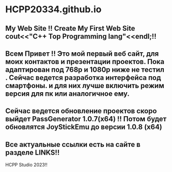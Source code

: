 # HCPP20334.github.io
My Web Site !!
Create My First Web Site 
cout<<"C++ Top Programming lang"<<endl;!!
-- 
Всем Привет !! Это мой первый веб сайт, для моих контактов и презентации проектов.
Пока адаптирован под 768р и 1080р ниже не тестил .
Сейчас ведется разработка интерфейса под смартфоны.
и для них лучше включить режим версия  для пк или аналогичное ему.
--
Сейчас ведется обновление проектов скоро выйдет PassGenerator 1.0.7(x64) !!
Потом будет обновлятся JoyStickEmu до версии 1.0.8 (x64)
--
Все актуальные ссылки есть на сайте в разделе LINKS!!
--
HCPP Studio 2023!!
